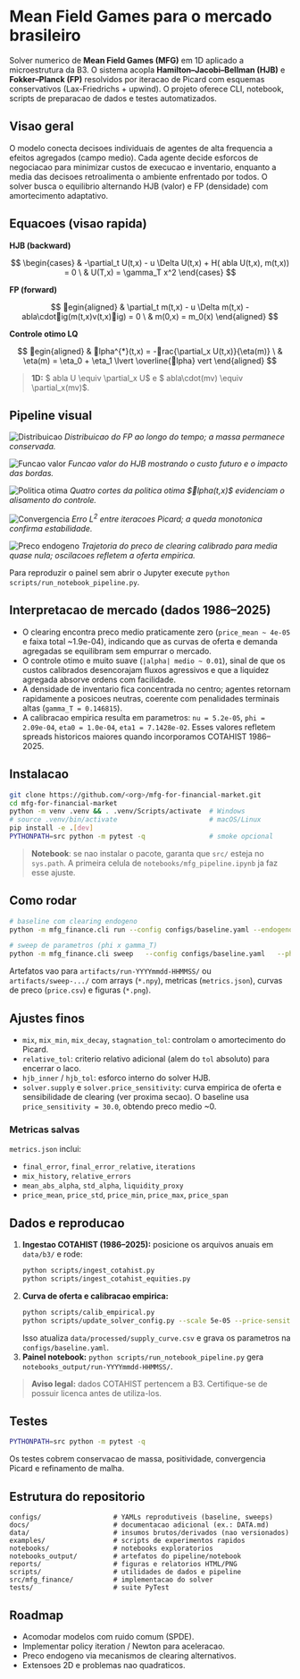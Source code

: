 # Mean Field Games para o mercado brasileiro
Solver numerico de **Mean Field Games (MFG)** em 1D aplicado a microestrutura da B3. O sistema acopla **Hamilton–Jacobi–Bellman (HJB)** e **Fokker–Planck (FP)** resolvidos por iteracao de Picard com esquemas conservativos (Lax-Friedrichs + upwind). O projeto oferece CLI, notebook, scripts de preparacao de dados e testes automatizados.

## Visao geral
O modelo conecta decisoes individuais de agentes de alta frequencia a efeitos agregados (campo medio). Cada agente decide esforcos de negociacao para minimizar custos de execucao e inventario, enquanto a media das decisoes retroalimenta o ambiente enfrentado por todos. O solver busca o equilibrio alternando HJB (valor) e FP (densidade) com amortecimento adaptativo.

## Equacoes (visao rapida)
**HJB (backward)**

$$
\begin{cases}
& -\partial_t U(t,x) - 
u \Delta U(t,x) + H(
abla U(t,x), m(t,x)) = 0 \
& U(T,x) = \gamma_T x^2
\end{cases}
$$

**FP (forward)**

$$
egin{aligned}
& \partial_t m(t,x) - 
u \Delta m(t,x) - 
abla\cdotig(m(t,x)v(t,x)ig) = 0 \
& m(0,x) = m_0(x)
\end{aligned}
$$

**Controle otimo LQ**

$$
egin{aligned}
& lpha^{*}(t,x) = -rac{\partial_x U(t,x)}{\eta(m)} \
& \eta(m) = \eta_0 + \eta_1 \lvert \overline{lpha} 
vert
\end{aligned}
$$

> **1D:** $
abla U \equiv \partial_x U$ e $
abla\cdot(mv) \equiv \partial_x(mv)$.

## Pipeline visual
![Distribuicao](notebooks_output/run-20251020-032945/density_small.png)
*Distribuicao do FP ao longo do tempo; a massa permanece conservada.*

![Funcao valor](notebooks_output/run-20251020-032945/value_function_small.png)
*Funcao valor do HJB mostrando o custo futuro e o impacto das bordas.*

![Politica otima](notebooks_output/run-20251020-032945/alpha_cuts_small.png)
*Quatro cortes da politica otima $lpha(t,x)$ evidenciam o alisamento do controle.*

![Convergencia](notebooks_output/run-20251020-032945/convergence_small.png)
*Erro $L^2$ entre iteracoes Picard; a queda monotonica confirma estabilidade.*

![Preco endogeno](notebooks_output/run-20251020-032945/price_small.png)
*Trajetoria do preco de clearing calibrado para media quase nula; oscilacoes refletem a oferta empirica.*

Para reproduzir o painel sem abrir o Jupyter execute `python scripts/run_notebook_pipeline.py`.

## Interpretacao de mercado (dados 1986–2025)
- O clearing encontra preco medio praticamente zero (`price_mean ~ 4e-05` e faixa total ~1.9e-04), indicando que as curvas de oferta e demanda agregadas se equilibram sem empurrar o mercado.
- O controle otimo e muito suave (`|alpha| medio ~ 0.01`), sinal de que os custos calibrados desencorajam fluxos agressivos e que a liquidez agregada absorve ordens com facilidade.
- A densidade de inventario fica concentrada no centro; agentes retornam rapidamente a posicoes neutras, coerente com penalidades terminais altas (`gamma_T = 0.146815`).
- A calibracao empirica resulta em parametros: `nu = 5.2e-05`, `phi = 2.09e-04`, `eta0 = 1.0e-04`, `eta1 = 7.1428e-02`. Esses valores refletem spreads historicos maiores quando incorporamos COTAHIST 1986–2025.

## Instalacao
```bash
git clone https://github.com/<org>/mfg-for-financial-market.git
cd mfg-for-financial-market
python -m venv .venv && . .venv/Scripts/activate  # Windows
# source .venv/bin/activate                       # macOS/Linux
pip install -e .[dev]
PYTHONPATH=src python -m pytest -q                # smoke opcional
```
> **Notebook**: se nao instalar o pacote, garanta que `src/` esteja no `sys.path`. A primeira celula de `notebooks/mfg_pipeline.ipynb` ja faz esse ajuste.

## Como rodar
```bash
# baseline com clearing endogeno
python -m mfg_finance.cli run --config configs/baseline.yaml --endogenous-price

# sweep de parametros (phi x gamma_T)
python -m mfg_finance.cli sweep   --config configs/baseline.yaml   --phi 0.02,0.035359,0.05   --gamma_T 0.4,2.778412
```
Artefatos vao para `artifacts/run-YYYYmmdd-HHMMSS/` ou `artifacts/sweep-.../` com arrays (`*.npy`), metricas (`metrics.json`), curvas de preco (`price.csv`) e figuras (`*.png`).

## Ajustes finos
- `mix`, `mix_min`, `mix_decay`, `stagnation_tol`: controlam o amortecimento do Picard.
- `relative_tol`: criterio relativo adicional (alem do `tol` absoluto) para encerrar o laco.
- `hjb_inner` / `hjb_tol`: esforco interno do solver HJB.
- `solver.supply` e `solver.price_sensitivity`: curva empirica de oferta e sensibilidade de clearing (ver proxima secao). O baseline usa `price_sensitivity = 30.0`, obtendo preco medio ~0.

### Metricas salvas
`metrics.json` inclui:
- `final_error`, `final_error_relative`, `iterations`
- `mix_history`, `relative_errors`
- `mean_abs_alpha`, `std_alpha`, `liquidity_proxy`
- `price_mean`, `price_std`, `price_min`, `price_max`, `price_span`

## Dados e reproducao
1. **Ingestao COTAHIST (1986–2025):** posicione os arquivos anuais em `data/b3/` e rode:
   ```bash
   python scripts/ingest_cotahist.py
   python scripts/ingest_cotahist_equities.py
   ```
2. **Curva de oferta e calibracao empirica:**
   ```bash
   python scripts/calib_empirical.py
   python scripts/update_solver_config.py --scale 5e-05 --price-sensitivity 30.0
   ```
   Isso atualiza `data/processed/supply_curve.csv` e grava os parametros na `configs/baseline.yaml`.
3. **Painel notebook:** `python scripts/run_notebook_pipeline.py` gera `notebooks_output/run-YYYYmmdd-HHMMSS/`.

> **Aviso legal:** dados COTAHIST pertencem a B3. Certifique-se de possuir licenca antes de utiliza-los.

## Testes
```bash
PYTHONPATH=src python -m pytest -q
```
Os testes cobrem conservacao de massa, positividade, convergencia Picard e refinamento de malha.

## Estrutura do repositorio
```
configs/                  # YAMLs reprodutiveis (baseline, sweeps)
docs/                     # documentacao adicional (ex.: DATA.md)
data/                     # insumos brutos/derivados (nao versionados)
examples/                 # scripts de experimentos rapidos
notebooks/                # notebooks exploratorios
notebooks_output/         # artefatos do pipeline/notebook
reports/                  # figuras e relatorios HTML/PNG
scripts/                  # utilidades de dados e pipeline
src/mfg_finance/          # implementacao do solver
tests/                    # suite PyTest
```

## Roadmap
- Acomodar modelos com ruido comum (SPDE).
- Implementar policy iteration / Newton para aceleracao.
- Preco endogeno via mecanismos de clearing alternativos.
- Extensoes 2D e problemas nao quadraticos.


